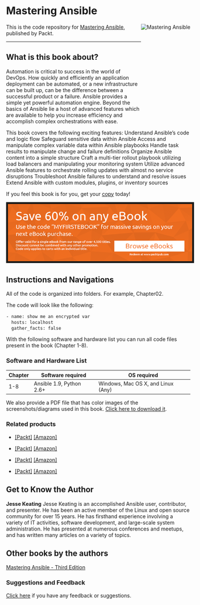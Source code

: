 # Mastering Ansible

<a href="https://www.packtpub.com/networking-and-servers/mastering-ansible?utm_source=github&utm_medium=repository&utm_campaign=9781784395483 "><img src="https://d255esdrn735hr.cloudfront.net/sites/default/files/imagecache/ppv4_main_book_cover/5483OS.jpg" alt="Mastering Ansible" height="256px" align="right"></a>

This is the code repository for [Mastering Ansible](https://www.packtpub.com/networking-and-servers/mastering-ansible?utm_source=github&utm_medium=repository&utm_campaign=9781784395483 ), published by Packt.

****

## What is this book about?
Automation is critical to success in the world of DevOps. How quickly and efficiently an application deployment can be automated, or a new infrastructure can be built up, can be the difference between a successful product or a failure. Ansible provides a simple yet powerful automation engine. Beyond the basics of Ansible lie a host of advanced features which are available to help you increase efficiency and accomplish complex orchestrations with ease.

This book covers the following exciting features:
Understand Ansible’s code and logic flow 
Safeguard sensitive data within Ansible 
Access and manipulate complex variable data within Ansible playbooks 
Handle task results to manipulate change and failure definitions 
Organize Ansible content into a simple structure 
Craft a multi-tier rollout playbook utilizing load balancers and manipulating your monitoring system 
Utilize advanced Ansible features to orchestrate rolling updates with almost no service disruptions 
Troubleshoot Ansible failures to understand and resolve issues 
Extend Ansible with custom modules, plugins, or inventory sources 

If you feel this book is for you, get your [copy](https://www.amazon.com/dp/178439548X) today!

<a href="https://www.packtpub.com/?utm_source=github&utm_medium=banner&utm_campaign=GitHubBanner"><img src="https://raw.githubusercontent.com/PacktPublishing/GitHub/master/GitHub.png" 
alt="https://www.packtpub.com/" border="5" /></a>

## Instructions and Navigations
All of the code is organized into folders. For example, Chapter02.

The code will look like the following:
```
- name: show me an encrypted var
  hosts: localhost
  gather_facts: false
```

With the following software and hardware list you can run all code files present in the book (Chapter 1-8).
### Software and Hardware List
| Chapter | Software required | OS required |
| -------- | ------------------------------------ | ----------------------------------- |
| 1-8 | Ansible 1.9, Python 2.6+ | Windows, Mac OS X, and Linux (Any) |

We also provide a PDF file that has color images of the screenshots/diagrams used in this book. [Click here to download it]().

### Related products
*  [[Packt]]() [[Amazon]](https://www.amazon.com/dp/)

*  [[Packt]]() [[Amazon]](https://www.amazon.com/dp/)

*  [[Packt]]() [[Amazon]](https://www.amazon.com/dp/)

*  [[Packt]]() [[Amazon]](https://www.amazon.com/dp/)

## Get to Know the Author
**Jesse Keating**
Jesse Keating is an accomplished Ansible user, contributor, and presenter. He has been an active member of the Linux and open source community for over 15 years. He has firsthand experience involving a variety of IT activities, software development, and large-scale system administration. He has presented at numerous conferences and meetups, and has written many articles on a variety of topics.

## Other books by the authors
[](https://www.packtpub.com/networking-and-servers/mastering-ansible-second-edition?utm_source=github&utm_medium=repository&utm_campaign=)

[Mastering Ansible - Third Edition](https://www.packtpub.com/virtualization-and-cloud/mastering-ansible-third-edition?utm_source=github&utm_medium=repository&utm_campaign=9781789951547 )

### Suggestions and Feedback
[Click here](https://docs.google.com/forms/d/e/1FAIpQLSdy7dATC6QmEL81FIUuymZ0Wy9vH1jHkvpY57OiMeKGqib_Ow/viewform) if you have any feedback or suggestions.


